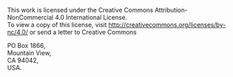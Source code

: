 This work is licensed under the Creative Commons Attribution-NonCommercial 4.0 International License.  
To view a copy of this license, visit http://creativecommons.org/licenses/by-nc/4.0/ or send a letter to Creative Commons  

PO Box 1866,  
Mountain View,   
CA 94042,   
USA.  
